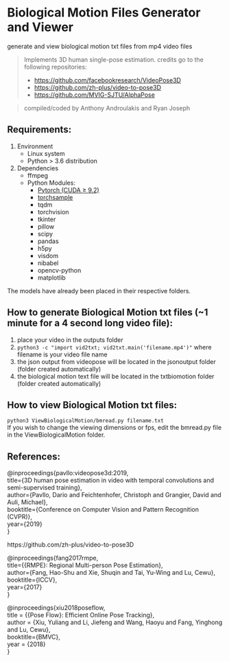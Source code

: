 # Biological Motion Files Generator and Viewer
generate and view biological motion txt files from mp4 video files 
> Implements 3D human single-pose estimation. 
> credits go to the following repositories:
> - https://github.com/facebookresearch/VideoPose3D
> - https://github.com/zh-plus/video-to-pose3D
> - https://github.com/MVIG-SJTU/AlphaPose  

> compiled/coded by Anthony Androulakis and Ryan Joseph

## Requirements:
1. Environment
   - Linux system
   - Python > 3.6 distribution
2. Dependencies
   - ffmpeg
   - Python Modules:
      - [Pytorch (CUDA ≥ 9.2)](https://pytorch.org/)
      - [torchsample](https://github.com/MVIG-SJTU/AlphaPose/issues/71#issuecomment-398616495)
      - tqdm
      - torchvision
      - tkinter
      - pillow
      - scipy
      - pandas
      - h5py
      - visdom
      - nibabel
      - opencv-python
      - matplotlib
      
The models have already been placed in their respective folders.   

## How to generate Biological Motion txt files (~1 minute for a 4 second long video file):   
1) place your video in the outputs folder   
2) `python3 -c "import vid2txt; vid2txt.main('filename.mp4')"` where filename is your video file name   
3) the json output from videopose will be located in the jsonoutput folder (folder created automatically)  
4) the biological motion text file will be located in the txtbiomotion folder (folder created automatically) 

## How to view Biological Motion txt files:
`python3 ViewBiologicalMotion/bmread.py filename.txt`  
If you wish to change the viewing dimensions or fps, edit the bmread.py file in the ViewBiologicalMotion folder.

## References:
@inproceedings{pavllo:videopose3d:2019,     
  title={3D human pose estimation in video with temporal convolutions and semi-supervised training},     
  author={Pavllo, Dario and Feichtenhofer, Christoph and Grangier, David and Auli, Michael},      
  booktitle={Conference on Computer Vision and Pattern Recognition (CVPR)},      
  year={2019}      
}     
    
https&#58;//github.com/zh-plus/video-to-pose3D      
    
@inproceedings{fang2017rmpe,      
  title={{RMPE}: Regional Multi-person Pose Estimation},      
  author={Fang, Hao-Shu and Xie, Shuqin and Tai, Yu-Wing and Lu, Cewu},      
  booktitle={ICCV},      
  year={2017}      
}          
    
@inproceedings{xiu2018poseflow,      
  title = {{Pose Flow}: Efficient Online Pose Tracking},      
  author = {Xiu, Yuliang and Li, Jiefeng and Wang, Haoyu and Fang, Yinghong and Lu, Cewu},      
  booktitle={BMVC},      
  year = {2018}      
}          
